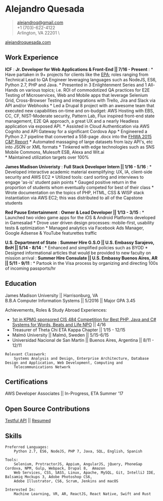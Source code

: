 Alejandro Quesada
============

> <alejandroq@gmail.com> \
> +1 (703)-622-4122 \
> Arlington, VA 22201 \


[alejandroquesada.com](http://www.alexq.me)


Work Experience
--------------------

**ICF**
:   **Jr. Developer for Web Applications & Front-End || 7/16 - Present**
:   * Have partaken in 9+ projects for clients like the [EPA](https://www.epa.gov); roles ranging from Technical Lead to QA Engineer leveraging languages such as NodeJS, ES6, Python 2.7, PHP and Java.
    * Presented in 3 Enlightenment Series and 1 All-Hands on various topics; i.e. ROI of commodotized QA practices for E2E Testing of Microservices, Web and Mobile apps that leverage Selenium Grid, Cross-Browser Testing and integrations with Trello, Jira and Slack via API and/or Webhooks
    * Led a Drupal 8 project with an awesome team that executed new capabilities on-time and on-budget: AWS Hosting with EBS, CC, CF, NIST-Moderate security, Pattern Lab, Flux inspired front-end state management, E2E QA approach, a great UX and a nearly Headless application via exposed API.
    * Assisted in Cloud Authentication via AWS Cognito and API Gateway for a significant Cordova App
    * Engineered a Python 2.7 pipeline that converted a 558-page .docx into the [FHWA 2015 C&P Report](https://www.fhwa.dot.gov/policy/2015cpr/)
    * Automated massaging of large datasets from lazy API's, etc into JSON or XML formats 
    * Tinkered with edge technologies such as SNS Mobile Commons, Mulesoft ESB, Alexa and Wit.ai    
    * Maintained utilization targets over 100%


**James Madison Univeristy**
:    **Full Stack Developer Intern || 1/16 - 5/16**
:    * Developed interactive academic material exemplifying: UX, IA, client-side security and AWS EC2
     * Utilized tools: card sorting and interviews to engage 'as-is' student pain points
     * Gauged positive return in the proportion of students whom eventually competed for best of their class
     * Wrote documentation on the topics of PHP, HTML, CSS & WISP stack instantiation via AWS EC2; this was distributed to all of the Capstone students


**Red Pause Entertainment**
:   **Owner & Lead Developer || 1/13 - 3/15**
:   * Launched two video game apps for the iOS & Android Platforms developed in Gamesalad
    * Drove user driven design processes: mobile-first, usability tests & optimization
    * Managed analytics via Facebook Ads Manager, Google Adsense & YouTube featurettes traffic


**U.S. Department of State**
:    **Summer Hire G.S.O || U.S. Embassy Sarajevo, BnH || 5/14 - 8/14**
:    * Enhanced and simplified policies such as BYOD
     * Designed informational articles that would be provided to new faculty on mission arrival
:    **Summer Hire Consulate || U.S. Embassy Buenos Aires, AR || 5/11 - 9/11**
:    * Partook in the Visa process by organizing and directing 100s of incoming passports/hr


Education
---------

James Madison University || Harrisonburg, VA \
B.B.A Computer Information Systems || 5/2016 || Major GPA 3.45

Achievements, Roles & Study Abroad Experiences:

* [1st in KPMG sponsored CIS 484 Competition for Best PHP, Java and C# Systems for Words, Beats and Life NPO](http://www.jmu.edu/news/cob/2016/05/04-cis-484-final-presentations.shtml) || 4/16
* Treasurer of Theta Chi ETA Kappa Chapter || 1/15 - 12/15
* Malm&#246; University || Malm&#246;, Sweden || 5/15-6/15
* Universidad Nacional de San Martin || Buenos Aires, Argentina || 8/11 - 12/11

```
Relevant Classwork: 
    Systems Analysis and Design, Enterprise Architecture, Database Design and Application, Web Development, Computing and 
    Telecommunications Network
```


Certifications
--------------
AWS Developer Associates || In-Progress, ETA Summer '17


Open Source Contributions
--------------------------
[Testful API](https://github.com/alejandroq/TestfulBootstrap)  ||  [Resumed](https://github.com/alejandroq/resumed)
<!-- [Live Docs](https://github.com/alejandroq) -->


Skills
-------

```
Preferred Languages:     
    Python 2.7, ES6, NodeJS, PHP 7, Java, SQL, English, Spanish
```

```
Tools:
    Selenium, ProtractorJS, Appium, AngularJS, jQuery, PhoneGap Cordova, NPM, Gulp, Webpack, Drupal 8,  Amazon 
    Web Services, CSS, SASS, Linux, Apache, MySQL, Git, IntelliJ IDE, Balsamiq Mockups 3, Adobe Photoshop CS6, 
    Adobe Illustrator, CS6, Scrum, Jenkins and macOS
```

```
Interested In:
    Machine Learning, VR, AR, ReactJS, React Native, Swift and Rust
```
